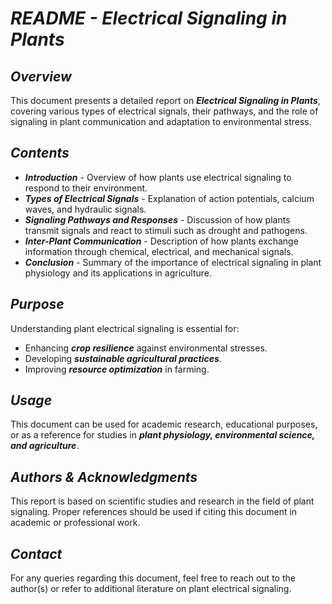 # ***README - Electrical Signaling in Plants***

## ***Overview***
This document presents a detailed report on ***Electrical Signaling in Plants***, covering various types of electrical signals, their pathways, and the role of signaling in plant communication and adaptation to environmental stress.

## ***Contents***
- ***Introduction*** - Overview of how plants use electrical signaling to respond to their environment.
- ***Types of Electrical Signals*** - Explanation of action potentials, calcium waves, and hydraulic signals.
- ***Signaling Pathways and Responses*** - Discussion of how plants transmit signals and react to stimuli such as drought and pathogens.
- ***Inter-Plant Communication*** - Description of how plants exchange information through chemical, electrical, and mechanical signals.
- ***Conclusion*** - Summary of the importance of electrical signaling in plant physiology and its applications in agriculture.

## ***Purpose***
Understanding plant electrical signaling is essential for:
- Enhancing ***crop resilience*** against environmental stresses.
- Developing ***sustainable agricultural practices***.
- Improving ***resource optimization*** in farming.

## ***Usage***
This document can be used for academic research, educational purposes, or as a reference for studies in ***plant physiology, environmental science, and agriculture***.

## ***Authors & Acknowledgments***
This report is based on scientific studies and research in the field of plant signaling. Proper references should be used if citing this document in academic or professional work.

## ***Contact***
For any queries regarding this document, feel free to reach out to the author(s) or refer to additional literature on plant electrical signaling.

